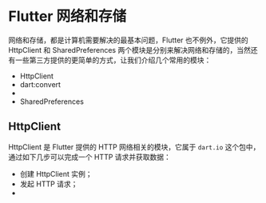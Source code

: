 # Flutter 网络和存储
网络和存储，都是计算机需要解决的最基本问题，Flutter 也不例外，它提供的 HttpClient 和 SharedPreferences 两个模块是分别来解决网络和存储的，当然还有一些第三方提供的更简单的方式，让我们介绍几个常用的模块：

* HttpClient
* dart:convert
* 
* SharedPreferences

## HttpClient
HttpClient 是 Flutter 提供的 HTTP 网络相关的模块，它属于 `dart.io` 这个包中，通过如下几步可以完成一个 HTTP 请求并获取数据：

* 创建 HttpClient 实例；
* 发起 HTTP 请求；
* 
